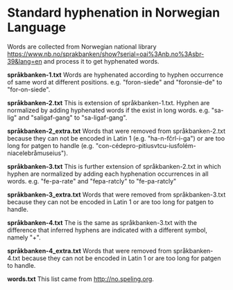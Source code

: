 # Standard hyphenation in Norwegian Language

Words are collected from Norwegian national library https://www.nb.no/sprakbanken/show?serial=oai%3Anb.no%3Asbr-39&lang=en and process it to get hyphenated words.

**språkbanken-1.txt**
Words are hyphenated according to hyphen occurrence of same word at different positions. e.g. "foron-siede" and "foronsie-de" to "for-on-siede".

**språkbanken-2.txt**
This is extension of språkbanken-1.txt. Hyphen are normalized by adding hyphenated words if the exist in long words. e.g. "sa-lig" and "saligaf-gang" to "sa-ligaf-gang".

**språkbanken-2_extra.txt**
Words that were removed from språkbanken-2.txt because they can not be encoded in Latin 1 (e.g. "ha-n-fčrl-i-ga") or are too long for patgen to handle (e.g. "con-cédepro-pitiusvtcu-iusfolém-niacelebråmuseius").

**språkbanken-3.txt**
This is further extension of språkbanken-2.txt in which hyphen are normalized by adding each hyphenation occurrences in all words. e.g. "fe-pa-rate" and "fepa-ratcly" to "fe-pa-ratcly" 

**språkbanken-3_extra.txt**
Words that were removed from språkbanken-3.txt because they can not be encoded in Latin 1 or are too long for patgen to handle.

**språkbanken-4.txt**
The is the same as språkbanken-3.txt with the difference that inferred hyphens are indicated with a different symbol, namely "+".

**språkbanken-4_extra.txt**
Words that were removed from språkbanken-4.txt because they can not be encoded in Latin 1 or are too long for patgen to handle.

**words.txt**
This list came from http://no.speling.org.
